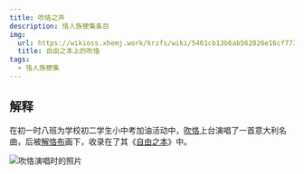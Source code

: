 ```yaml
---
title: 吹恪之声
description: 恪人族梗集条目
img:
  url: https://wikioss.xhemj.work/krzfs/wiki/5461cb13b6ab562026e16cf773a72256.jpg
  title: 自由之本上的吹恪
tags:
  - 恪人族梗集
---
```


## 解释

在初一时八班为学校初二学生小中考加油活动中，[吹恪](吹恪)上台演唱了一首意大利名曲，后被[解恪布](解恪布)画下，收录在了其《[自由之本](自由之本)》中。

![吹恪演唱时的照片](https://wikioss.xhemj.work/krzfs/wiki/807eccf4923f58c92d06177012bbf0d3.jpg?640x368)
